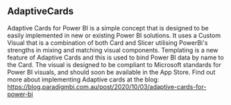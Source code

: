 AdaptiveCards
-------------
Adaptive Cards for Power BI is a simple concept that is designed to be easily implemented in new or existing Power BI solutions. It uses a Custom Visual that is a combination of both Card and Slicer utilising PowerBi's strengths in mixing and matching visual components. Templating is a new feature of Adaptive Cards and this is used to bind Power BI data by name to the Card. The visual is designed to be compliant to Microsoft standards for Power BI visuals, and should soon be available in the App Store.
Find out more about implementing Adaptive cards at the blog: https://blog.paradigmbi.com.au/post/2020/10/03/adaptive-cards-for-power-bi